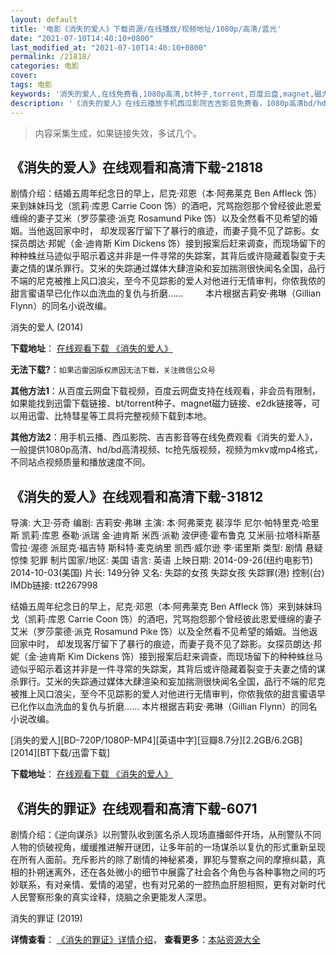 ```yaml
---
layout: default
title: '电影《消失的爱人》下载资源/在线播放/视频地址/1080p/高清/蓝光'
date: "2021-07-10T14:40:10+0800"
last_modified_at: "2021-07-10T14:40:10+0800"
permalink: /21818/
categories: 电影
cover:
tags: 电影
keywords: '消失的爱人,在线免费看,1080p高清,bt种子,torrent,百度云盘,magnet,磁力链,迅雷下载资源'
description: '《消失的爱人》在线云播放手机西瓜影院吉吉影音免费看，1080p高清bd/hd未删减完整版和tc抢先枪版，mkv/mp4格式，附带bt/torrent种子、magnet/磁力链、百度云盘、网盘资源迅雷下载链接'
---
```


>内容采集生成，如果链接失效，多试几个。


## 《消失的爱人》在线观看和高清下载-21818

剧情介绍：结婚五周年纪念日的早上，尼克·邓恩（本·阿弗莱克 Ben Affleck 饰）来到妹妹玛戈（凯莉·库恩 Carrie Coon 饰）的酒吧，咒骂抱怨那个曾经彼此恩爱缠绵的妻子艾米（罗莎蒙德·派克 Rosamund Pike 饰）以及全然看不见希望的婚姻。当他返回家中时， 却发现客厅留下了暴行的痕迹，而妻子竟不见了踪影。女探员朗达·邦妮（金·迪肯斯 Kim Dickens 饰）接到报案后赶来调查，而现场留下的种种蛛丝马迹似乎昭示着这并非是一件寻常的失踪案，其背后或许隐藏着裂变于夫妻之情的谋杀罪行。艾米的失踪通过媒体大肆渲染和妄加揣测很快闻名全国，品行不端的尼克被推上风口浪尖，至今不见踪影的爱人对他进行无情审判，你侬我侬的甜言蜜语早已化作以血洗血的复仇与折磨……  　　本片根据吉莉安·弗琳（Gillian Flynn）的同名小说改编。


消失的爱人 (2014)

**下载地址**： [在线观看下载 《消失的爱人》](https://www.btbtdy.me/btdy/dy915.html) 


**无法下载?**：`如果迅雷因版权原因无法下载，关注微信公众号 `

**其他方法1**：从百度云网盘下载视频，百度云网盘支持在线观看，非会员有限制，如果能找到迅雷下载链接、bt/torrent种子、magnet磁力链接、e2dk链接等，可以用迅雷、比特彗星等工具将完整视频下载到本地。

**其他方法2**：用手机云播、西瓜影院、吉吉影音等在线免费观看《消失的爱人》，一般提供1080p高清、hd/bd高清视频、tc抢先版视频，视频为mkv或mp4格式，不同站点视频质量和播放速度不同。


## 《消失的爱人》在线观看和高清下载-31812

导演: 大卫·芬奇 编剧: 吉莉安·弗琳 主演: 本·阿弗莱克 裴淳华 尼尔·帕特里克·哈里斯 凯莉·库恩 泰勒·派瑞 金·迪肯斯 米西·派勒 波伊德·霍布鲁克 艾米丽·拉塔科斯基 雪拉·渥德 派屈克·福吉特 斯科特·麦克纳里 凯西·威尔逊 李·诺里斯 类型: 剧情 悬疑 惊悚 犯罪 制片国家/地区: 美国 语言: 英语 上映日期: 2014-09-26(纽约电影节) 2014-10-03(美国) 片长: 149分钟 又名: 失踪的女孩 失踪女孩 失踪罪(港) 控制(台) IMDb链接: tt2267998

结婚五周年纪念日的早上，尼克·邓恩（本·阿弗莱克 Ben Affleck 饰）来到妹妹玛戈（凯莉·库恩 Carrie Coon 饰）的酒吧，咒骂抱怨那个曾经彼此恩爱缠绵的妻子艾米（罗莎蒙德·派克 Rosamund Pike 饰）以及全然看不见希望的婚姻。当他返回家中时， 却发现客厅留下了暴行的痕迹，而妻子竟不见了踪影。女探员朗达·邦妮（金·迪肯斯 Kim Dickens 饰）接到报案后赶来调查，而现场留下的种种蛛丝马迹似乎昭示着这并非是一件寻常的失踪案，其背后或许隐藏着裂变于夫妻之情的谋杀罪行。艾米的失踪通过媒体大肆渲染和妄加揣测很快闻名全国，品行不端的尼克被推上风口浪尖，至今不见踪影的爱人对他进行无情审判，你侬我侬的甜言蜜语早已化作以血洗血的复仇与折磨…… 本片根据吉莉安·弗琳（Gillian Flynn）的同名小说改编。


[消失的爱人][BD-720P/1080P-MP4][英语中字][豆瓣8.7分][2.2GB/6.2GB][2014][BT下载/迅雷下载]

**下载地址**： [在线观看下载 《消失的爱人》](https://www.btdx8.com/torrent/gone_girl_2014.html) 


## 《消失的罪证》在线观看和高清下载-6071

剧情介绍：《逆向谋杀》以刑警队收到匿名杀人现场直播邮件开场，从刑警队不同人物的侦破视角，缓缓推进解开谜团，让多年前的一场谋杀以复仇的形式重新呈现在所有人面前。充斥影片的除了剧情的神秘紧凑，罪犯与警察之间的摩擦纠葛，真相的扑朔迷离外，还在各处微小的细节中展露了社会各个角色与各种事物之间的巧妙联系，有对亲情、爱情的渴望，也有对兄弟的一腔热血肝胆相照，更有对新时代人民警察形象的真实诠释，烧脑之余更能发人深思。


消失的罪证 (2019)

**详情查看**： [《消失的罪证》详情介绍](/movie/6071/)， **查看更多**：[本站资源大全](/movie/t/all/)

